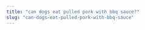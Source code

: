 ```yaml
---
title: "can dogs eat pulled pork with bbq sauce?"
slug: "can-dogs-eat-pulled-pork-with-bbq-sauce"
---
```


